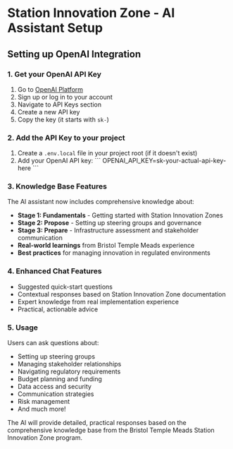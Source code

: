 # Station Innovation Zone - AI Assistant Setup

## Setting up OpenAI Integration

### 1. Get your OpenAI API Key
1. Go to [OpenAI Platform](https://platform.openai.com/)
2. Sign up or log in to your account
3. Navigate to API Keys section
4. Create a new API key
5. Copy the key (it starts with `sk-`)

### 2. Add the API Key to your project
1. Create a `.env.local` file in your project root (if it doesn't exist)
2. Add your OpenAI API key:
\`\`\`
OPENAI_API_KEY=sk-your-actual-api-key-here
\`\`\`

### 3. Knowledge Base Features
The AI assistant now includes comprehensive knowledge about:

- **Stage 1: Fundamentals** - Getting started with Station Innovation Zones
- **Stage 2: Propose** - Setting up steering groups and governance
- **Stage 3: Prepare** - Infrastructure assessment and stakeholder communication
- **Real-world learnings** from Bristol Temple Meads experience
- **Best practices** for managing innovation in regulated environments

### 4. Enhanced Chat Features
- Suggested quick-start questions
- Contextual responses based on Station Innovation Zone documentation
- Expert knowledge from real implementation experience
- Practical, actionable advice

### 5. Usage
Users can ask questions about:
- Setting up steering groups
- Managing stakeholder relationships
- Navigating regulatory requirements
- Budget planning and funding
- Data access and security
- Communication strategies
- Risk management
- And much more!

The AI will provide detailed, practical responses based on the comprehensive knowledge base from the Bristol Temple Meads Station Innovation Zone program.
